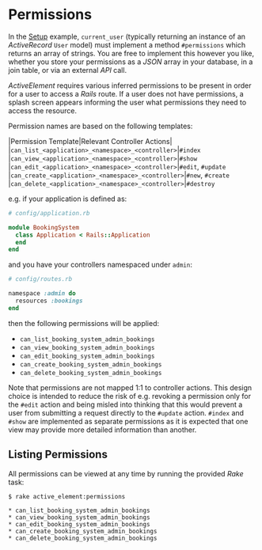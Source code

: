 # Permissions

In the [Setup](setup.html) example, `current_user` (typically returning an instance of an _ActiveRecord_ `User` model) must implement a method `#permissions` which returns an array of strings. You are free to implement this however you like, whether you store your permissions as a _JSON_ array in your database, in a join table, or via an external _API_ call.

_ActiveElement_ requires various inferred permissions to be present in order for a user to access a _Rails_ route. If a user does not have permissions, a splash screen appears informing the user what permissions they need to access the resource.

Permission names are based on the following templates:

|Permission Template|Relevant Controller Actions|
|`can_list_<application>_<namespace>_<controller>`|`#index`
|`can_view_<application>_<namespace>_<controller>`|`#show`
|`can_edit_<application>_<namespace>_<controller>`|`#edit`, `#update`
|`can_create_<application>_<namespace>_<controller>`|`#new`, `#create`
|`can_delete_<application>_<namespace>_<controller>`|`#destroy`

e.g. if your application is defined as:

```ruby
# config/application.rb

module BookingSystem
  class Application < Rails::Application
  end
end
```

and you have your controllers namespaced under `admin`:
```ruby
# config/routes.rb

namespace :admin do
  resources :bookings
end
```

then the following permissions will be applied:

* `can_list_booking_system_admin_bookings`
* `can_view_booking_system_admin_bookings`
* `can_edit_booking_system_admin_bookings`
* `can_create_booking_system_admin_bookings`
* `can_delete_booking_system_admin_bookings`

Note that permissions are not mapped 1:1 to controller actions. This design choice is intended to reduce the risk of e.g. revoking a permission only for the `#edit` action and being misled into thinking that this would prevent a user from submitting a request directly to the `#update` action. `#index` and `#show` are implemented as separate permissions as it is expected that one view may provide more detailed information than another.

## Listing Permissions

All permissions can be viewed at any time by running the provided _Rake_ task:

```console
$ rake active_element:permissions

* can_list_booking_system_admin_bookings
* can_view_booking_system_admin_bookings
* can_edit_booking_system_admin_bookings
* can_create_booking_system_admin_bookings
* can_delete_booking_system_admin_bookings
```
